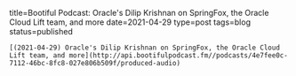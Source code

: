 
title=Bootiful Podcast: Oracle's Dilip Krishnan on SpringFox, the Oracle Cloud Lift team, and more
date=2021-04-29
type=post
tags=blog
status=published
~~~~~~
[(2021-04-29) Oracle's Dilip Krishnan on SpringFox, the Oracle Cloud Lift team, and more](http://api.bootifulpodcast.fm//podcasts/4e7fee0c-7112-46bc-8fc8-027e806b509f/produced-audio) 
            
